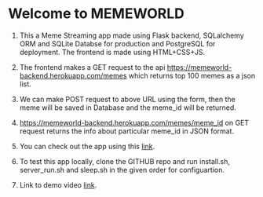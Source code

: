 # Welcome to MEMEWORLD

1. This a Meme Streaming app made using Flask backend, SQLalchemy ORM and SQLite Databse for production and PostgreSQL for deployment. The frontend is made using HTML+CSS+JS.

2. The frontend makes a GET request to the api https://memeworld-backend.herokuapp.com/memes which returns top 100 memes as a json list.

3. We can make POST request to above URL using the form, then the meme will be saved in Database and the meme_id will be returned.

4. https://memeworld-backend.herokuapp.com/memes/meme_id on GET request returns the info about particular meme_id in JSON format.

5. You can check out the app using this [link](https://meme--world.herokuapp.com/).

6. To test this app locally, clone the GITHUB repo and run install.sh, server_run.sh and 	    sleep.sh in the given order for configuartion.

7. Link to demo video [link](https://drive.google.com/file/d/1w3OF36UuiZBDiwNY3ryfmpXnzf9CtoQX/view?usp=sharing).


